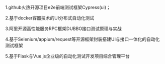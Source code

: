 1.github火热开源项目e2e前端测试框架Cypress(ui)；  

2.基于docker容器技术的UI分布式自动化测试  

3.阿里开源高性能服务RPC框架DUBBO接口测试原理与实战  

4.基于Selenium/appium/request等开源框架封装搭建UI与接口一体化的自动化测试框架  

5.基于Flask与Vue.js企业级的自动化测试开发项目综合管理平台 